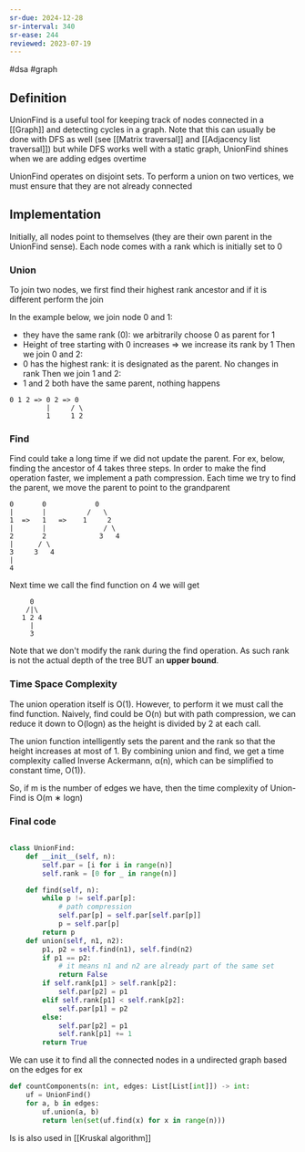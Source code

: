 ```yaml
---
sr-due: 2024-12-28
sr-interval: 340
sr-ease: 244
reviewed: 2023-07-19
---
```


#dsa #graph

## Definition

UnionFind is a useful tool for keeping track of nodes connected in a [[Graph]] and detecting cycles in a graph. Note that this can usually be done with DFS as well (see [[Matrix traversal]] and [[Adjacency list traversal]]) but while DFS works well with a static graph,
UnionFind shines when we are adding edges overtime

UnionFind operates on disjoint sets. To perform a union on two vertices, we must ensure that they are not already connected

## Implementation

Initially, all nodes point to themselves (they are their own parent in the UnionFind sense).
Each node comes with a rank which is initially set to 0

### Union

To join two nodes, we first find their highest rank ancestor and if it is different perform the join

In the example below, we join node 0 and 1:

- they have the same rank (0): we arbitrarily choose 0 as parent for 1
- Height of tree starting with 0 increases => we increase its rank by 1
  Then we join 0 and 2:
- 0 has the highest rank: it is designated as the parent. No changes in rank
  Then we join 1 and 2:
- 1 and 2 both have the same parent, nothing happens

```text
0 1 2 => 0 2 => 0
         |     / \
         1     1 2
```

### Find

Find could take a long time if we did not update the parent.
For ex, below, finding the ancestor of 4 takes three steps. In order to make the find operation faster,
we implement a path compression. Each time we try to find the parent, we move the parent to point to the grandparent

```text
0       0            0
|       |          /   \
1  =>   1   =>    1     2
|       |              / \
2       2             3   4
|      / \
3     3   4
|
4
```

Next time we call the find function on 4 we will get

```
     0
    /|\
   1 2 4
     |
     3
```

Note that we don't modify the rank during the find operation. As such rank is not the actual depth of the tree BUT an **upper bound**.

### Time Space Complexity

The union operation itself is O(1). However, to perform it we must call the find function.
Naively, find could be O(n) but with path compression, we can reduce it down to O(logn) as the height is divided by 2 at each call.

The union function intelligently sets the parent and the rank so that the height increases at most of 1.
By combining union and find, we get a time complexity called Inverse Ackermann, α(n), which can be simplified to constant time, O(1)).

So, if m is the number of edges we have, then the time complexity of Union-Find is O(m ∗ logn)

### Final code

```python

class UnionFind:
	def __init__(self, n):
		self.par = [i for i in range(n)]
		self.rank = [0 for _ in range(n)]

	def find(self, n):
		while p != self.par[p]:
			# path compression
			self.par[p] = self.par[self.par[p]]
			p = self.par[p]
		return p
	def union(self, n1, n2):
		p1, p2 = self.find(n1), self.find(n2)
		if p1 == p2:
			# it means n1 and n2 are already part of the same set
			return False
		if self.rank[p1] > self.rank[p2]:
			self.par[p2] = p1
		elif self.rank[p1] < self.rank[p2]:
			self.par[p1] = p2
		else:
			self.par[p2] = p1
			self.rank[p1] += 1
		return True

```

We can use it to find all the connected nodes in a undirected graph based on the edges for ex

```python
def countComponents(n: int, edges: List[List[int]]) -> int:
    uf = UnionFind()
    for a, b in edges:
        uf.union(a, b)
        return len(set(uf.find(x) for x in range(n)))
```

Is is also used in [[Kruskal algorithm]]

